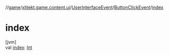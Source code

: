 //[game](../../../../index.md)/[xlitekt.game.content.ui](../../index.md)/[UserInterfaceEvent](../index.md)/[ButtonClickEvent](index.md)/[index](--index--.md)

# index

[jvm]\
val [index](--index--.md): [Int](https://kotlinlang.org/api/latest/jvm/stdlib/kotlin/-int/index.html)
